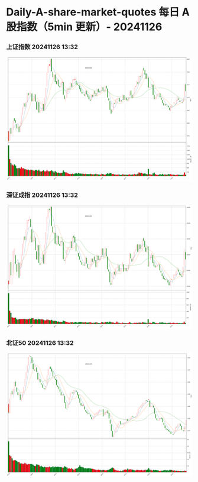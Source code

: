 
# Daily-A-share-market-quotes 每日 A 股指数（5min 更新）- 20241126

### 上证指数 20241126 13:32
![](./fig/2024/11/20241126-sh000001.png)

### 深证成指 20241126 13:32
![](./fig/2024/11/20241126-sz399001.png)

### 北证50 20241126 13:32
![](./fig/2024/11/20241126-bj899050.png)
